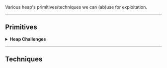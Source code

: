 Various heap's primitives/techniques we can (ab)use for exploitation.

---
## Primitives

<details>
<summary><strong>Heap Challenges</strong></summary>
abc
</details>

---
## Techniques


